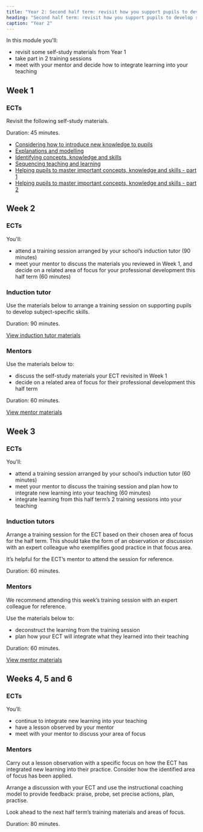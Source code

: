 ```yaml
---
title: "Year 2: Second half term: revisit how you support pupils to develop subject-specific skills"
heading: "Second half term: revisit how you support pupils to develop subject-specific skills"
caption: "Year 2"
---
```


In this module you'll:

- revisit some self-study materials from Year 1
- take part in 2 training sessions
- meet with your mentor and decide how to integrate learning into your teaching

## Week 1

### ECTs

Revisit the following self-study materials.

Duration: 45 minutes.

- [Considering how to introduce new knowledge to pupils](/teach-first/year-1-how-do-pupils-learn/autumn-week-2-ect-session-overview/) 
- [Explanations and modelling](/teach-first/year-1-what-makes-classroom-practice-effective/spring-week-2-ect-session-overview/) 
- [Identifying concepts, knowledge and skills](/teach-first/year-1-how-to-design-a-coherent-curriculum/summer-week-2-ect-session-overview/) 
- [Sequencing teaching and learning](/teach-first/year-1-how-to-design-a-coherent-curriculum/summer-week-3-ect-session-overview/) 
- [Helping pupils to master important concepts, knowledge and skills - part 1](/teach-first/year-1-how-to-design-a-coherent-curriculum/summer-week-4-ect-session-overview/) 
- [Helping pupils to master important concepts, knowledge and skills - part 2](/teach-first/year-1-how-to-design-a-coherent-curriculum/summer-week-5-ect-session-overview/) 


## Week 2

### ECTs

You'll:

- attend a training session arranged by your school’s induction tutor (90 minutes) 
- meet your mentor to discuss the materials you reviewed in Week 1, and decide on a related area of focus for your professional development this half term (60 minutes) 

### Induction tutor

Use the materials below to arrange a training session on supporting pupils to develop subject-specific skills.

Duration: 90 minutes.

[View induction tutor materials](/teach-first/year-2-how-can-you-support-pupils-to-develop-subject-specific-skills/autumn-week-2-induction-tutor-materials)

### Mentors

Use the materials below to: 

- discuss the self-study materials your ECT revisited in Week 1 
- decide on a related area of focus for their professional development this half term

Duration: 60 minutes.

[View mentor materials](/teach-first/year-2-how-can-you-support-pupils-to-develop-subject-specific-skills/autumn-week-2-mentor-materials)

## Week 3

### ECTs

You'll:

- attend a training session arranged by your school’s induction tutor (60 minutes)
- meet your mentor to discuss the training session and plan how to integrate new learning into your teaching (60 minutes) 
- integrate learning from this half term’s 2 training sessions into your teaching

### Induction tutors

Arrange a training session for the ECT based on their chosen area of focus for the half term. This should take the form of an observation or discussion with an expert colleague who exemplifies good practice in that focus area. 

It’s helpful for the ECT’s mentor to attend the session for reference. 

Duration: 60 minutes.

### Mentors

We recommend attending this week’s training session with an expert colleague for reference. 

Use the materials below to: 

- deconstruct the learning from the training session 
- plan how your ECT will integrate what they learned into their teaching 

Duration: 60 minutes.

[View mentor materials](/teach-first/year-2-how-can-you-develop-pupils-intrinsic-motivation/autumn-week-3-mentor-materials)

## Weeks 4, 5 and 6

### ECTs

You’ll: 

- continue to integrate new learning into your teaching 
- have a lesson observed by your mentor 
- meet with your mentor to discuss your area of focus 

### Mentors

Carry out a lesson observation with a specific focus on how the ECT has integrated new learning into their practice. Consider how the identified area of focus has been applied. 

Arrange a discussion with your ECT and use the instructional coaching model to provide feedback: praise, probe, set precise actions, plan, practise. 

Look ahead to the next half term’s training materials and areas of focus. 

Duration: 80 minutes. 